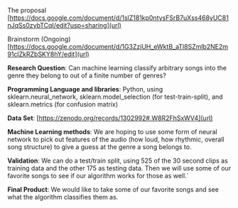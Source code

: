 The proposal [https://docs.google.com/document/d/1slZ181kp0ntysFSrB7uXss468yUC81nJqSs0zybTCqI/edit?usp=sharing](url)

Brainstorm (Ongoing)
[https://docs.google.com/document/d/1G3ZzjUH_eWktB_aTl8SZmlb2NE2m91clZkRZbSKY8hY/edit](url)

**Research Question**: Can machine learning classify arbitrary songs into the genre they belong to out of a finite number of genres?

**Programming Language and libraries**: Python, using sklearn.neural_network, sklearn.model_selection (for test-train-split), and sklearn.metrics (for confusion matrix)

**Data Set**: [https://zenodo.org/records/1302992#.W8R2FhSxWV4](url)

**Machine Learning methods**: We are hoping to use some form of neural network to pick out features of the audio (how loud, how rhythmic, overall song structure) to give a guess at the genre a song belongs to.

**Validation**:  We can do a test/train split, using 525 of the 30 second clips as training data and the other 175 as testing data. Then we will use some of our favorite songs to see if our algorithm works for those as well.`

**Final Product**:  We would like to take some of our favorite songs and see what the algorithm classifies them as.
